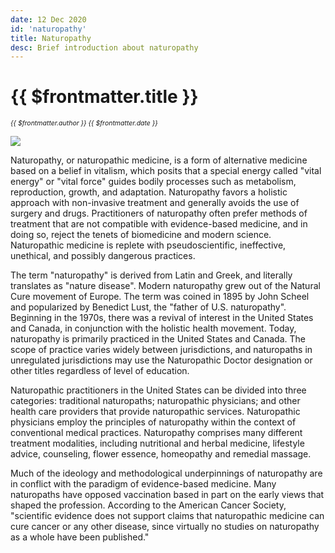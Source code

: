 ```yaml
---
date: 12 Dec 2020
id: 'naturopathy'
title: Naturopathy
desc: Brief introduction about naturopathy
---
```


# {{ $frontmatter.title }}
<i style="font-size: 0.75em;"> {{ $frontmatter.author }} {{ $frontmatter.date }} </i>

<div class="md-images">

![](/img/naturopathy/img1.jpg)

</div>

Naturopathy, or naturopathic medicine, is a form of alternative medicine based on a belief in vitalism, which posits that a special energy called "vital energy" or "vital force" guides bodily processes such as metabolism, reproduction, growth, and adaptation. Naturopathy favors a holistic approach with non-invasive treatment and generally avoids the use of surgery and drugs. Practitioners of naturopathy often prefer methods of treatment that are not compatible with evidence-based medicine, and in doing so, reject the tenets of biomedicine and modern science. Naturopathic medicine is replete with pseudoscientific, ineffective, unethical, and possibly dangerous practices.

The term "naturopathy" is derived from Latin and Greek, and literally translates as "nature disease". Modern naturopathy grew out of the Natural Cure movement of Europe. The term was coined in 1895 by John Scheel and popularized by Benedict Lust, the "father of U.S. naturopathy". Beginning in the 1970s, there was a revival of interest in the United States and Canada, in conjunction with the holistic health movement. Today, naturopathy is primarily practiced in the United States and Canada. The scope of practice varies widely between jurisdictions, and naturopaths in unregulated jurisdictions may use the Naturopathic Doctor designation or other titles regardless of level of education.

Naturopathic practitioners in the United States can be divided into three categories: traditional naturopaths; naturopathic physicians; and other health care providers that provide naturopathic services. Naturopathic physicians employ the principles of naturopathy within the context of conventional medical practices. Naturopathy comprises many different treatment modalities, including nutritional and herbal medicine, lifestyle advice, counseling, flower essence, homeopathy and remedial massage.

Much of the ideology and methodological underpinnings of naturopathy are in conflict with the paradigm of evidence-based medicine. Many naturopaths have opposed vaccination based in part on the early views that shaped the profession. According to the American Cancer Society, "scientific evidence does not support claims that naturopathic medicine can cure cancer or any other disease, since virtually no studies on naturopathy as a whole have been published."